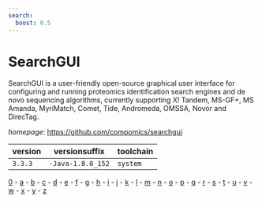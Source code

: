 ```yaml
---
search:
  boost: 0.5
---
```

# SearchGUI

SearchGUI is a user-friendly open-source graphical user interface for configuring and  running proteomics identification search engines and de novo sequencing algorithms,  currently supporting X! Tandem, MS-GF+, MS Amanda, MyriMatch, Comet, Tide, Andromeda, OMSSA,  Novor and DirecTag.

*homepage*: <https://github.com/compomics/searchgui>

version | versionsuffix | toolchain
--------|---------------|----------
``3.3.3`` | ``-Java-1.8.0_152`` | ``system``

[0](../0/index.md) - [a](../a/index.md) - [b](../b/index.md) - [c](../c/index.md) - [d](../d/index.md) - [e](../e/index.md) - [f](../f/index.md) - [g](../g/index.md) - [h](../h/index.md) - [i](../i/index.md) - [j](../j/index.md) - [k](../k/index.md) - [l](../l/index.md) - [m](../m/index.md) - [n](../n/index.md) - [o](../o/index.md) - [p](../p/index.md) - [q](../q/index.md) - [r](../r/index.md) - [s](../s/index.md) - [t](../t/index.md) - [u](../u/index.md) - [v](../v/index.md) - [w](../w/index.md) - [x](../x/index.md) - [y](../y/index.md) - [z](../z/index.md)

